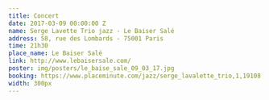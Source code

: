 ```yaml
---
title: Concert
date: 2017-03-09 00:00:00 Z
name: Serge Lavette Trio jazz - Le Baiser Salé
address: 58, rue des Lombards - 75001 Paris
time: 21h30
place_name: Le Baiser Salé
link: http://www.lebaisersale.com/
poster: img/posters/le_baise_sale_09_03_17.jpg
booking: https://www.placeminute.com/jazz/serge_lavalette_trio,1,19108.html?id_date=74793
width: 300px
---
```


